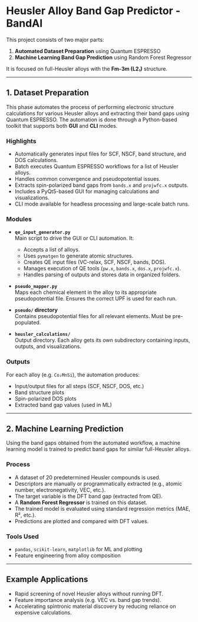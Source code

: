 # Heusler Alloy Band Gap Predictor - BandAI

This project consists of two major parts:

1. **Automated Dataset Preparation** using Quantum ESPRESSO  
2. **Machine Learning Band Gap Prediction** using Random Forest Regressor

It is focused on full-Heusler alloys with the **Fm-3m (L2₁)** structure.

---

## 1. Dataset Preparation

This phase automates the process of performing electronic structure calculations for various Heusler alloys and extracting their band gaps using Quantum ESPRESSO. The automation is done through a Python-based toolkit that supports both **GUI** and **CLI** modes.

### Highlights

- Automatically generates input files for SCF, NSCF, band structure, and DOS calculations.
- Batch executes Quantum ESPRESSO workflows for a list of Heusler alloys.
- Handles common convergence and pseudopotential issues.
- Extracts spin-polarized band gaps from `bands.x` and `projwfc.x` outputs.
- Includes a PyQt5-based GUI for managing calculations and visualizations.
- CLI mode available for headless processing and large-scale batch runs.

### Modules

- **`qe_input_generator.py`**  
  Main script to drive the GUI or CLI automation. It:
  - Accepts a list of alloys.
  - Uses `pymatgen` to generate atomic structures.
  - Creates QE input files (VC-relax, SCF, NSCF, bands, DOS).
  - Manages execution of QE tools (`pw.x`, `bands.x`, `dos.x`, `projwfc.x`).
  - Handles parsing of outputs and stores data in organized folders.

- **`pseudo_mapper.py`**  
  Maps each chemical element in the alloy to its appropriate pseudopotential file. Ensures the correct UPF is used for each run.

- **`pseudo/` directory**  
  Contains pseudopotential files for all relevant elements. Must be pre-populated.

- **`heusler_calculations/`**  
  Output directory. Each alloy gets its own subdirectory containing inputs, outputs, and visualizations.

### Outputs

For each alloy (e.g. `Co₂MnSi`), the automation produces:
- Input/output files for all steps (SCF, NSCF, DOS, etc.)
- Band structure plots
- Spin-polarized DOS plots
- Extracted band gap values (used in ML)

---

## 2. Machine Learning Prediction

Using the band gaps obtained from the automated workflow, a machine learning model is trained to predict band gaps for similar full-Heusler alloys.

### Process

- A dataset of 20 predetermined Heusler compounds is used.
- Descriptors are manually or programmatically extracted (e.g., atomic number, electronegativity, VEC, etc.).
- The target variable is the DFT band gap (extracted from QE).
- A **Random Forest Regressor** is trained on this dataset.
- The trained model is evaluated using standard regression metrics (MAE, R², etc.).
- Predictions are plotted and compared with DFT values.

### Tools Used

- `pandas`, `scikit-learn`, `matplotlib` for ML and plotting
- Feature engineering from alloy composition

---

## Example Applications

- Rapid screening of novel Heusler alloys without running DFT.
- Feature importance analysis (e.g. VEC vs. band gap trends).
- Accelerating spintronic material discovery by reducing reliance on expensive calculations.
